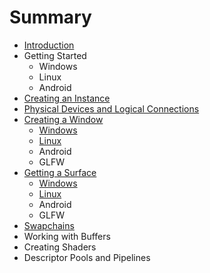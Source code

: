 # Summary

* [Introduction](README.md)
* Getting Started
   * Windows
   * Linux
   * Android
* [Creating an Instance](chap2/chap2.md)
* [Physical Devices and Logical Connections](chap3/chap3.md)
* [Creating a Window](chap4/chap4.md)
   * [Windows](chap4/chap4-windows.md)
   * [Linux](chap4/chap4-linux.md)
   * Android
   * GLFW
* [Getting a Surface](chap5/chap5.md)
   * [Windows](chap5/chap5-windows.md)
   * [Linux](chap5/chap5-linux.md)
   * Android
   * GLFW
* [Swapchains](chap6/chap6.md)
* Working with Buffers
* Creating Shaders
* Descriptor Pools and Pipelines

